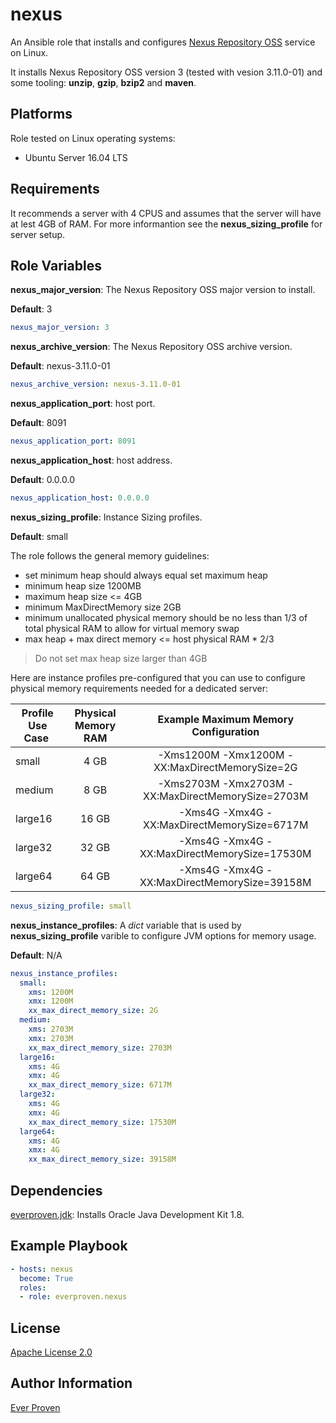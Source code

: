 nexus
=====

An Ansible role that installs and configures [Nexus Repository OSS] service on Linux.

It installs Nexus Repository OSS version 3 (tested with vesion 3.11.0-01) and some tooling: __unzip__, __gzip__, __bzip2__ and __maven__.

Platforms
---------

Role tested on Linux operating systems:

* Ubuntu Server 16.04 LTS

Requirements
------------

It recommends a server with 4 CPUS and assumes that the server will have at lest 4GB of RAM. For more informantion see the __nexus_sizing_profile__ for server setup.

Role Variables
--------------

__nexus_major_version__: The Nexus Repository OSS major version to install.

__Default__: 3

```YAML
nexus_major_version: 3
```

__nexus_archive_version__: The Nexus Repository OSS archive version.

__Default__: nexus-3.11.0-01

```YAML
nexus_archive_version: nexus-3.11.0-01
```

__nexus_application_port__: host port.

__Default__: 8091

```YAML
nexus_application_port: 8091
```

__nexus_application_host__: host address.

__Default__: 0.0.0.0

```YAML
nexus_application_host: 0.0.0.0
```

__nexus_sizing_profile__: Instance Sizing profiles.

__Default__: small

The role follows the general memory guidelines:

* set minimum heap should always equal set maximum heap
* minimum heap size 1200MB
* maximum heap size <= 4GB
* minimum MaxDirectMemory size 2GB
* minimum unallocated physical memory should be no less than 1/3 of total physical RAM to allow for virtual memory swap
* max heap + max direct memory <= host physical RAM * 2/3

> Do not set max heap size larger than 4GB

Here are instance profiles pre-configured that you can use to configure physical memory requirements needed for a dedicated server:

| Profile Use Case | Physical Memory RAM | Example Maximum Memory Configuration              |
| ---------------- |:-------------------:|:-------------------------------------------------:|
| small            | 4 GB                | -Xms1200M -Xmx1200M -XX:MaxDirectMemorySize=2G    |
| medium           | 8 GB                | -Xms2703M -Xmx2703M -XX:MaxDirectMemorySize=2703M |
| large16          | 16 GB               | -Xms4G -Xmx4G -XX:MaxDirectMemorySize=6717M       |
| large32          | 32 GB               | -Xms4G -Xmx4G -XX:MaxDirectMemorySize=17530M      |
| large64          | 64 GB               | -Xms4G -Xmx4G -XX:MaxDirectMemorySize=39158M      |

```YAML
nexus_sizing_profile: small
```

__nexus_instance_profiles__: A *dict* variable that is used by __nexus_sizing_profile__ varible to configure JVM options for memory usage.

__Default__: N/A

```YAML
nexus_instance_profiles:
  small:
    xms: 1200M
    xmx: 1200M
    xx_max_direct_memory_size: 2G
  medium:
    xms: 2703M
    xmx: 2703M
    xx_max_direct_memory_size: 2703M
  large16:
    xms: 4G
    xmx: 4G
    xx_max_direct_memory_size: 6717M
  large32:
    xms: 4G
    xmx: 4G
    xx_max_direct_memory_size: 17530M
  large64:
    xms: 4G
    xmx: 4G
    xx_max_direct_memory_size: 39158M
```

Dependencies
------------

[everproven.jdk]: Installs Oracle Java Development Kit 1.8.

Example Playbook
----------------

```YAML
- hosts: nexus
  become: True
  roles:
  - role: everproven.nexus
```

License
-------

[Apache License 2.0]

Author Information
------------------

[Ever Proven]

[Nexus Repository OSS]: https://www.sonatype.com/nexus-repository-oss
[everproven.jdk]: https://galaxy.ansible.com/everproven/jdk/
[Apache License 2.0]: https://github.com/everproven/ansible-nexus/blob/master/LICENSE
[Ever Proven]: https://github.com/everproven